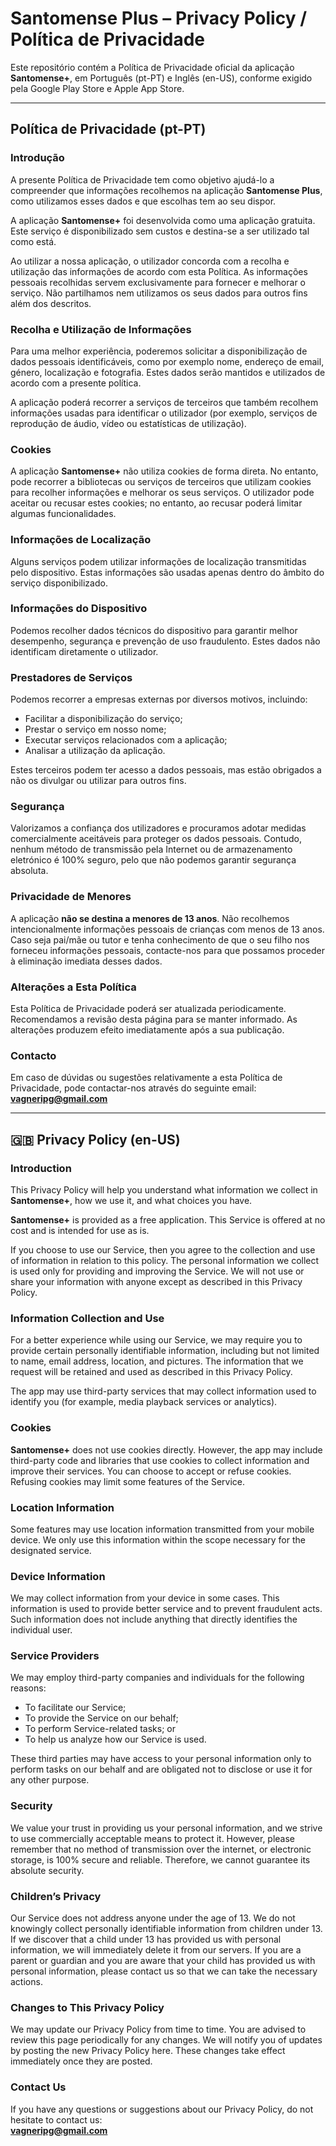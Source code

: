 # Santomense Plus – Privacy Policy / Política de Privacidade

Este repositório contém a Política de Privacidade oficial da aplicação **Santomense+**, em Português (pt-PT) e Inglês (en-US), conforme exigido pela Google Play Store e Apple App Store.

---

## Política de Privacidade (pt-PT)

### Introdução
A presente Política de Privacidade tem como objetivo ajudá-lo a compreender que informações recolhemos na aplicação **Santomense Plus**, como utilizamos esses dados e que escolhas tem ao seu dispor.  

A aplicação **Santomense+** foi desenvolvida como uma aplicação gratuita. Este serviço é disponibilizado sem custos e destina-se a ser utilizado tal como está.  

Ao utilizar a nossa aplicação, o utilizador concorda com a recolha e utilização das informações de acordo com esta Política. As informações pessoais recolhidas servem exclusivamente para fornecer e melhorar o serviço. Não partilhamos nem utilizamos os seus dados para outros fins além dos descritos.  

### Recolha e Utilização de Informações
Para uma melhor experiência, poderemos solicitar a disponibilização de dados pessoais identificáveis, como por exemplo nome, endereço de email, género, localização e fotografia. Estes dados serão mantidos e utilizados de acordo com a presente política.  

A aplicação poderá recorrer a serviços de terceiros que também recolhem informações usadas para identificar o utilizador (por exemplo, serviços de reprodução de áudio, vídeo ou estatísticas de utilização).  

### Cookies
A aplicação **Santomense+** não utiliza cookies de forma direta. No entanto, pode recorrer a bibliotecas ou serviços de terceiros que utilizam cookies para recolher informações e melhorar os seus serviços. O utilizador pode aceitar ou recusar estes cookies; no entanto, ao recusar poderá limitar algumas funcionalidades.  

### Informações de Localização
Alguns serviços podem utilizar informações de localização transmitidas pelo dispositivo. Estas informações são usadas apenas dentro do âmbito do serviço disponibilizado.  

### Informações do Dispositivo
Podemos recolher dados técnicos do dispositivo para garantir melhor desempenho, segurança e prevenção de uso fraudulento. Estes dados não identificam diretamente o utilizador.  

### Prestadores de Serviços
Podemos recorrer a empresas externas por diversos motivos, incluindo:  
- Facilitar a disponibilização do serviço;  
- Prestar o serviço em nosso nome;  
- Executar serviços relacionados com a aplicação;  
- Analisar a utilização da aplicação.  

Estes terceiros podem ter acesso a dados pessoais, mas estão obrigados a não os divulgar ou utilizar para outros fins.  

### Segurança
Valorizamos a confiança dos utilizadores e procuramos adotar medidas comercialmente aceitáveis para proteger os dados pessoais. Contudo, nenhum método de transmissão pela Internet ou de armazenamento eletrónico é 100% seguro, pelo que não podemos garantir segurança absoluta.  

### Privacidade de Menores
A aplicação **não se destina a menores de 13 anos**. Não recolhemos intencionalmente informações pessoais de crianças com menos de 13 anos. Caso seja pai/mãe ou tutor e tenha conhecimento de que o seu filho nos forneceu informações pessoais, contacte-nos para que possamos proceder à eliminação imediata desses dados.  

### Alterações a Esta Política
Esta Política de Privacidade poderá ser atualizada periodicamente. Recomendamos a revisão desta página para se manter informado. As alterações produzem efeito imediatamente após a sua publicação.  

### Contacto
Em caso de dúvidas ou sugestões relativamente a esta Política de Privacidade, pode contactar-nos através do seguinte email:  
**vagneripg@gmail.com**

---

## 🇬🇧 Privacy Policy (en-US)

### Introduction
This Privacy Policy will help you understand what information we collect in **Santomense+**, how we use it, and what choices you have.  

**Santomense+** is provided as a free application. This Service is offered at no cost and is intended for use as is.  

If you choose to use our Service, then you agree to the collection and use of information in relation to this policy. The personal information we collect is used only for providing and improving the Service. We will not use or share your information with anyone except as described in this Privacy Policy.  

### Information Collection and Use
For a better experience while using our Service, we may require you to provide certain personally identifiable information, including but not limited to name, email address, location, and pictures. The information that we request will be retained and used as described in this Privacy Policy.  

The app may use third-party services that may collect information used to identify you (for example, media playback services or analytics).  

### Cookies
**Santomense+** does not use cookies directly. However, the app may include third-party code and libraries that use cookies to collect information and improve their services. You can choose to accept or refuse cookies. Refusing cookies may limit some features of the Service.  

### Location Information
Some features may use location information transmitted from your mobile device. We only use this information within the scope necessary for the designated service.  

### Device Information
We may collect information from your device in some cases. This information is used to provide better service and to prevent fraudulent acts. Such information does not include anything that directly identifies the individual user.  

### Service Providers
We may employ third-party companies and individuals for the following reasons:  
- To facilitate our Service;  
- To provide the Service on our behalf;  
- To perform Service-related tasks; or  
- To help us analyze how our Service is used.  

These third parties may have access to your personal information only to perform tasks on our behalf and are obligated not to disclose or use it for any other purpose.  

### Security
We value your trust in providing us your personal information, and we strive to use commercially acceptable means to protect it. However, please remember that no method of transmission over the internet, or electronic storage, is 100% secure and reliable. Therefore, we cannot guarantee its absolute security.  

### Children’s Privacy
Our Service does not address anyone under the age of 13. We do not knowingly collect personally identifiable information from children under 13. If we discover that a child under 13 has provided us with personal information, we will immediately delete it from our servers. If you are a parent or guardian and you are aware that your child has provided us with personal information, please contact us so that we can take the necessary actions.  

### Changes to This Privacy Policy
We may update our Privacy Policy from time to time. You are advised to review this page periodically for any changes. We will notify you of updates by posting the new Privacy Policy here. These changes take effect immediately once they are posted.  

### Contact Us
If you have any questions or suggestions about our Privacy Policy, do not hesitate to contact us:  
**vagneripg@gmail.com**
